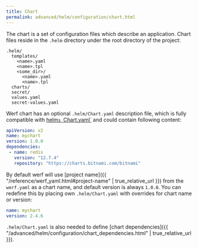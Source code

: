 ```yaml
---
title: Chart
permalink: advanced/helm/configuration/chart.html
---
```


The chart is a set of configuration files which describe an application. Chart files reside in the `.helm` directory under the root directory of the project:

```
.helm/
  templates/
    <name>.yaml
    <name>.tpl
    <some_dir>/
      <name>.yaml
      <name>.tpl
  charts/
  secret/
  values.yaml
  secret-values.yaml
```

Werf chart has an optional `.helm/Chart.yaml` description file, which is fully compatible with [helm`s `Chart.yaml`](https://helm.sh/docs/topics/charts/) and could contain following content:

```yaml
apiVersion: v2
name: mychart
version: 1.0.0
dependencies:
 - name: redis
   version: "12.7.4"
   repository: "https://charts.bitnami.com/bitnami" 
```

By default werf will use [project name]({{ "/reference/werf_yaml.html#project-name" | true_relative_url }}) from the `werf.yaml` as a chart name, and default version is always `1.0.0`. You can redefine this by placing own `.helm/Chart.yaml` with overrides for chart name or version:

```yaml
name: mychart
version: 2.4.6
```

`.helm/Chart.yaml` is also needed to define [chart dependencies]({{ "/advanced/helm/configuration/chart_dependencies.html" | true_relative_url }}).

